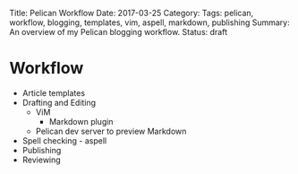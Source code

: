 Title: Pelican Workflow
Date: 2017-03-25
Category: 
Tags: pelican, workflow, blogging, templates, vim, aspell, markdown, publishing
Summary: An overview of my Pelican blogging workflow.
Status: draft

# Workflow
* Article templates
* Drafting and Editing
    * ViM
        * Markdown plugin
    * Pelican dev server to preview Markdown
* Spell checking - aspell
* Publishing
* Reviewing
